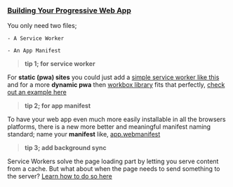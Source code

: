 ### [ Building Your Progressive Web App ](https://pwafire.org/developer/pwa/started/)

You only need two files; 

    - A Service Worker
    
    - An App Manifest
    
   > **tip 1; for service worker**
   
   For **static (pwa) sites** you could just add a [simple service worker like this](https://pwafire.org/developer/pwa/started/#sw-config) and for a more **dynamic pwa** then [workbox library](https://developers.google.com/web/tools/workbox/) fits that perfectly, [check out an example here](https://pwafire.org/developer/pwa/started/#workbox-service-worker)
   
   > **tip 2; for app manifest**
   
   To have your web app even much more easily installable in all the browsers platforms, there is a new more better and meaningful manifest naming standard; name your **manifest** like, [app.webmanifest](https://github.com/mayeedwin/pwafire/blob/master/bundle/default/app.webmanifest)
   
   > **tip 3; add background sync**
   
   Service Workers solve the page loading part by letting you serve content from a cache. But what about when the page needs to send something to the server? [Learn how to do so here](https://pwafire.org/developer/docs/background-sync/)

